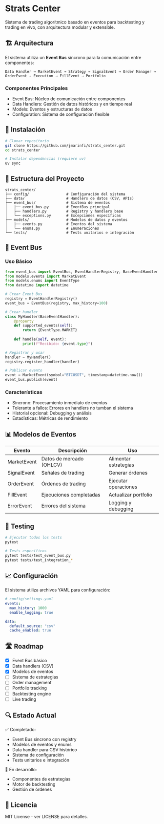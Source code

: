 # Strats Center

Sistema de trading algorítmico basado en eventos para backtesting y trading en vivo, con arquitectura modular y extensible.

## 🏗️ Arquitectura

El sistema utiliza un **Event Bus** síncrono para la comunicación entre componentes:

```
Data Handler → MarketEvent → Strategy → SignalEvent → Order Manager → OrderEvent → Execution → FillEvent → Portfolio
```

### Componentes Principales

- Event Bus: Núcleo de comunicación entre componentes
- Data Handlers: Gestión de datos históricos y en tiempo real
- Models: Eventos y estructuras de datos
- Configuration: Sistema de configuración flexible

## 🚀 Instalación

```bash
# Clonar repositorio
git clone https://github.com/jmarinfi/strats_center.git
cd strats_center

# Instalar dependencias (requiere uv)
uv sync
```

## 📁 Estructura del Proyecto

```
strats_center/
├── config/                 # Configuración del sistema
├── data/                   # Handlers de datos (CSV, APIs)
├── event_bus/              # Sistema de eventos
│   ├── event_bus.py        # EventBus principal
│   ├── handlers.py         # Registry y handlers base
│   └── exceptions.py       # Excepciones específicas
├── models/                 # Modelos de datos y eventos
│   ├── events.py           # Eventos del sistema
│   └── enums.py            # Enumeraciones
└── tests/                  # Tests unitarios e integración
```

## 🔧 Event Bus

### Uso Básico

```python
from event_bus import EventBus, EventHandlerRegistry, BaseEventHandler
from models.events import MarketEvent
from models.enums import EventType
from datetime import datetime

# Crear Event Bus
registry = EventHandlerRegistry()
event_bus = EventBus(registry, max_history=100)

# Crear handler
class MyHandler(BaseEventHandler):
    @property
    def supported_events(self):
        return {EventType.MARKET}
    
    def handle(self, event):
        print(f"Recibido: {event.type}")

# Registrar y usar
handler = MyHandler()
registry.register_handler(handler)

# Publicar evento
event = MarketEvent(symbol="BTCUSDT", timestamp=datetime.now())
event_bus.publish(event)
```

### Características

- Síncrono: Procesamiento inmediato de eventos
- Tolerante a fallos: Errores en handlers no tumban el sistema
- Historial opcional: Debugging y análisis
- Estadísticas: Métricas de rendimiento

## 📊 Modelos de Eventos

| Evento | Descripción | Uso |
|--------|-------------|-----|
| MarketEvent | Datos de mercado (OHLCV) | Alimentar estrategias |
| SignalEvent | Señales de trading | Generar órdenes |
| OrderEvent | Órdenes de trading | Ejecutar operaciones |
| FillEvent | Ejecuciones completadas | Actualizar portfolio |
| ErrorEvent | Errores del sistema | Logging y debugging |

## 🧪 Testing

```bash
# Ejecutar todos los tests
pytest

# Tests específicos
pytest tests/test_event_bus.py
pytest tests/test_integration_*
```

## 📈 Configuración

El sistema utiliza archivos YAML para configuración:

```yaml
# config/settings.yaml
events:
  max_history: 1000
  enable_logging: true

data:
  default_source: "csv"
  cache_enabled: true
```

## 🛣️ Roadmap

- [x] Event Bus básico
- [x] Data handlers (CSV)
- [x] Modelos de eventos
- [ ] Sistema de estrategias
- [ ] Order management
- [ ] Portfolio tracking
- [ ] Backtesting engine
- [ ] Live trading

## 🔍 Estado Actual

✅ Completado:
- Event Bus síncrono con registry
- Modelos de eventos y enums
- Data handler para CSV histórico
- Sistema de configuración
- Tests unitarios e integración

🚧 En desarrollo:
- Componentes de estrategias
- Motor de backtesting
- Gestión de órdenes

## 📄 Licencia

MIT License - ver LICENSE para detalles.
